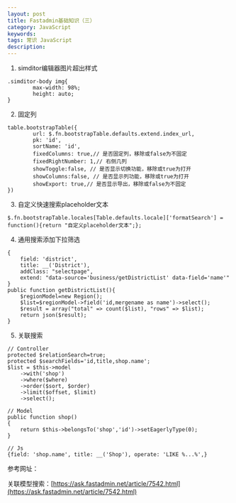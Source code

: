 ```yaml
---
layout: post
title: Fastadmin基础知识（三）
category: JavaScript
keywords: 
tags: 常识 JavaScript
description: 
---
```


1. simditor编辑器图片超出样式
```
.simditor-body img{
		max-width: 98%;
		height: auto;
}
```

2. 固定列
```
table.bootstrapTable({
		url: $.fn.bootstrapTable.defaults.extend.index_url,
		pk: 'id',
		sortName: 'id',
		fixedColumns: true,// 是否固定列，移除或false为不固定
		fixedRightNumber: 1,// 右侧几列
		showToggle:false, // 是否显示切换功能，移除或true为打开
		showColumns:false, // 是否显示列功能，移除或true为打开
		showExport: true,// 是否显示导出，移除或false为不固定
})
```

3. 自定义快速搜索placeholder文本
```
$.fn.bootstrapTable.locales[Table.defaults.locale]['formatSearch'] = function(){return "自定义placeholder文本";};
```

4. 通用搜索添加下拉筛选
```
{
    field: 'district',
    title: __('District'),
    addClass: "selectpage",
    extend: "data-source='business/getDistrictList' data-field='name'"
}
public function getDistrictList(){
    $regionModel=new Region();
    $list=$regionModel->field('id,mergename as name')->select();
    $result = array("total" => count($list), "rows" => $list);
    return json($result);
}
```

5. 关联搜索

```
// Controller
protected $relationSearch=true;
protected $searchFields='id,title,shop.name';
$list = $this->model
    ->with('shop')
    ->where($where)
    ->order($sort, $order)
    ->limit($offset, $limit)
    ->select();

// Model
public function shop()
{
    return $this->belongsTo('shop','id')->setEagerlyType(0);
}

// Js
{field: 'shop.name', title: __('Shop'), operate: 'LIKE %...%',}
```

参考网址：

关联模型搜索：[https://ask.fastadmin.net/article/7542.html](https://ask.fastadmin.net/article/7542.html)